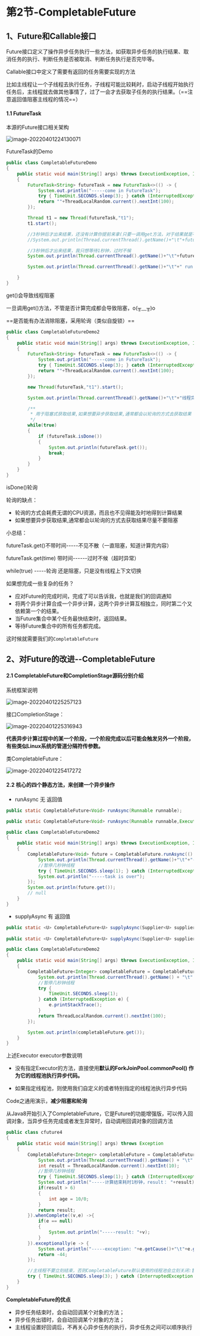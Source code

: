 # 第2节-CompletableFuture

## 1、Future和Callable接口

Future接口定义了操作异步任务执行一些方法，如获取异步任务的执行结果、取消任务的执行、判断任务是否被取消、判断任务执行是否完毕等。

Callable接口中定义了需要有返回的任务需要实现的方法

比如主线程让一个子线程去执行任务，子线程可能比较耗时，启动子线程开始执行任务后，主线程就去做其他事情了，过了一会才去获取子任务的执行结果。（==注意返回值阻塞主线程的情况==）

#### 1.1 FutureTask

本源的Future接口相关架构

![image-20220401224130071](https://mygiteepic.oss-cn-shenzhen.aliyuncs.com/img/image-20220401224130071.png)

FutureTask的Demo

```java
public class CompletableFutureDemo
{
    public static void main(String[] args) throws ExecutionException, InterruptedException, TimeoutException
    {
        FutureTask<String> futureTask = new FutureTask<>(() -> {
            System.out.println("-----come in FutureTask");
            try { TimeUnit.SECONDS.sleep(3); } catch (InterruptedException e) { e.printStackTrace(); }
            return ""+ThreadLocalRandom.current().nextInt(100);
        });

        Thread t1 = new Thread(futureTask,"t1");
        t1.start();

        //3秒钟后才出来结果，还没有计算你提前来拿(只要一调用get方法，对于结果就是不见不散，会导致阻塞)
        //System.out.println(Thread.currentThread().getName()+"\t"+futureTask.get());

        //3秒钟后才出来结果，我只想等待1秒钟，过时不候
        System.out.println(Thread.currentThread().getName()+"\t"+futureTask.get(1L,TimeUnit.SECONDS));

        System.out.println(Thread.currentThread().getName()+"\t"+" run... here");

    }
}
```

get()会导致线程阻塞

一旦调用get()方法，不管是否计算完成都会导致阻塞，o(╥﹏╥)o

==是否能有办法消除阻塞，采用轮询（类似自旋锁）==

```java
public class CompletableFutureDemo2
{
    public static void main(String[] args) throws ExecutionException, InterruptedException
    {
        FutureTask<String> futureTask = new FutureTask<>(() -> {
            System.out.println("-----come in FutureTask");
            try { TimeUnit.SECONDS.sleep(3); } catch (InterruptedException e) { e.printStackTrace(); }
            return ""+ThreadLocalRandom.current().nextInt(100);
        });

        new Thread(futureTask,"t1").start();

        System.out.println(Thread.currentThread().getName()+"\t"+"线程完成任务");

        /**
         * 用于阻塞式获取结果,如果想要异步获取结果,通常都会以轮询的方式去获取结果
         */
        while(true)
        {
            if (futureTask.isDone())
            {
                System.out.println(futureTask.get());
                break;
            }
        }
    }
}

```

isDone()轮询

轮询的缺点：

- 轮询的方式会耗费无谓的CPU资源，而且也不见得能及时地得到计算结果
- 如果想要异步获取结果,通常都会以轮询的方式去获取结果尽量不要阻塞

小总结：

futureTask.get()不带时间-----不见不散（一直阻塞，知道计算完内容）

futureTask.get(time) 带时间------过时不候（超时异常）

while(true) -----轮询  还是阻塞，只是没有线程上下文切换

如果想完成一些复杂的任务？

- 应对Future的完成时间，完成了可以告诉我，也就是我们的回调通知
- 将两个异步计算合成一个异步计算，这两个异步计算互相独立，同时第二个又依赖第一个的结果。
- 当Future集合中某个任务最快结束时，返回结果。
- 等待Future集合中的所有任务都完成。

这时候就需要我们的`CompletableFuture`

## 2、对Future的改进--CompletableFuture

#### 2.1 CompletableFuture和CompletionStage源码分别介绍

系统框架说明

![image-20220401225257123](https://mygiteepic.oss-cn-shenzhen.aliyuncs.com/img/image-20220401225257123.png)

接口CompletionStage：

![image-20220401225316943](https://mygiteepic.oss-cn-shenzhen.aliyuncs.com/img/image-20220401225316943.png)

**代表异步计算过程中的某一个阶段，一个阶段完成以后可能会触发另外一个阶段，有些类似Linux系统的管道分隔符传参数。**

类CompletableFuture：

![image-20220401225417272](https://mygiteepic.oss-cn-shenzhen.aliyuncs.com/img/image-20220401225417272.png)

#### 2.2 核心的四个静态方法，来创建一个异步操作

- runAsync 无 返回值

```java
public static CompletableFuture<Void> runAsync(Runnable runnable);

public static CompletableFuture<Void> runAsync(Runnable runnable,Executor executor)
```

```java
public class CompletableFutureDemo2
{
    public static void main(String[] args) throws ExecutionException, InterruptedException
    {
        CompletableFuture<Void> future = CompletableFuture.runAsync(() -> {
            System.out.println(Thread.currentThread().getName()+"\t"+"-----come in");
            //暂停几秒钟线程
            try { TimeUnit.SECONDS.sleep(1); } catch (InterruptedException e) { e.printStackTrace(); }
            System.out.println("-----task is over");
        });
        System.out.println(future.get());
        // null
    }
}
```

- supplyAsync 有 返回值

```java
public static <U> CompletableFuture<U> supplyAsync(Supplier<U> supplier)
    
public static <U> CompletableFuture<U> supplyAsync(Supplier<U> supplier,Executor executor)
```

```java
public class CompletableFutureDemo2
{
    public static void main(String[] args) throws ExecutionException, InterruptedException
    {
        CompletableFuture<Integer> completableFuture = CompletableFuture.supplyAsync(() -> {
            System.out.println(Thread.currentThread().getName() + "\t" + "-----come in");
            //暂停几秒钟线程
            try {
                TimeUnit.SECONDS.sleep(1);
            } catch (InterruptedException e) {
                e.printStackTrace();
            }
            return ThreadLocalRandom.current().nextInt(100);
        });

        System.out.println(completableFuture.get());
    }
}
```



上述Executor executor参数说明

- 没有指定Executor的方法，直接使用**默认的ForkJoinPool.commonPool() 作为它的线程池执行异步代码。**

- 如果指定线程池，则使用我们自定义的或者特别指定的线程池执行异步代码

Code之通用演示，**减少阻塞和轮询**

从Java8开始引入了CompletableFuture，它是Future的功能增强版，可以传入回调对象，当异步任务完成或者发生异常时，自动调用回调对象的回调方法

```java
public class cfuture4
{
    public static void main(String[] args) throws Exception
    {
        CompletableFuture<Integer> completableFuture = CompletableFuture.supplyAsync(() -> {
            System.out.println(Thread.currentThread().getName() + "\t" + "-----come in");
            int result = ThreadLocalRandom.current().nextInt(10);
            //暂停几秒钟线程
            try { TimeUnit.SECONDS.sleep(1); } catch (InterruptedException e) { e.printStackTrace(); }
            System.out.println("-----计算结束耗时1秒钟，result： "+result);
            if(result > 6)
            {
                int age = 10/0;
            }
            return result;
        }).whenComplete((v,e) ->{
            if(e == null)
            {
                System.out.println("-----result: "+v);
            }
        }).exceptionally(e -> {
            System.out.println("-----exception: "+e.getCause()+"\t"+e.getMessage());
            return -44;
        });

        //主线程不要立刻结束，否则CompletableFuture默认使用的线程池会立刻关闭:暂停3秒钟线程
        try { TimeUnit.SECONDS.sleep(3); } catch (InterruptedException e) { e.printStackTrace(); }
    }
}
```

**CompletableFuture的优点**

- 异步任务结束时，会自动回调某个对象的方法；
- 异步任务出错时，会自动回调某个对象的方法；
- 主线程设置好回调后，不再关心异步任务的执行，异步任务之间可以顺序执行

